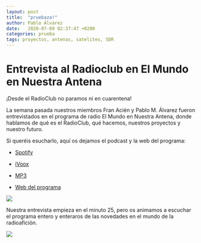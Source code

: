 ```yaml
---
layout: post
title:  "pruebaza!"
author: Pablo Álvarez
date:   2020-07-09 02:37:47 +0200
categories: prueba
tags: proyectos, antenas, satelites, SDR
---
```


# Entrevista al Radioclub en El Mundo en Nuestra Antena

¡Desde el RadioClub no paramos ni en cuarentena!

La semana pasada nuestros miembros Fran Acién y Pablo M. Álvarez fueron entrevistados en el programa de radio El Mundo en Nuestra Antena, donde hablamos de qué es el RadioClub, qué hacemos, nuestros proyectos y nuestro futuro. 




Si queréis esucharlo, aquí os dejamos el podcast y la web del programa:

- [Spotify](https://open.spotify.com/episode/0cOzehdV96j0c8aH3L8F24)

- [iVoox](https://www.ivoox.com/entrevista-al-radio-club-ea4rct-wefax-rtty-satnogs-audios-mp3_rf_49486173_1.html)

- [MP3](https://www.ure.es/descargas/?categoria=el-mundo-en-nuestra-antena#)

- [Web del programa](https://www.ure.es/el-mundo-en-nuestra-antena/)

![](https://i.imgur.com/Yc82hHP.jpg)

Nuestra entrevista empieza en el minuto 25, pero os animamos a escuchar el programa entero y enteraros de las novedades en el mundo de la radioafición.

![](https://i.imgur.com/fatS5FR.png)
